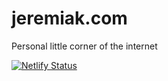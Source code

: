 # jeremiak.com
Personal little corner of the internet

[![Netlify Status](https://api.netlify.com/api/v1/badges/4a33e9d2-d2b4-426e-8f45-27d4e5dd7104/deploy-status)](https://app.netlify.com/sites/jeremiak-com/deploys)
